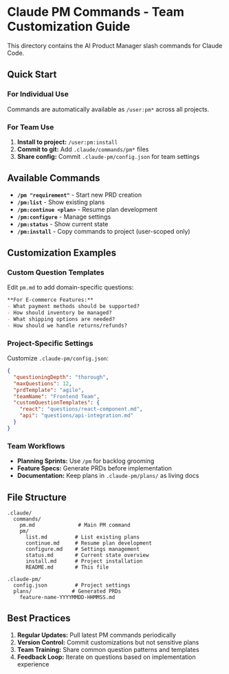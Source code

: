 # Claude PM Commands - Team Customization Guide

This directory contains the AI Product Manager slash commands for Claude Code.

## Quick Start

### For Individual Use
Commands are automatically available as `/user:pm*` across all projects.

### For Team Use
1. **Install to project:** `/user:pm:install`
2. **Commit to git:** Add `.claude/commands/pm*` files
3. **Share config:** Commit `.claude-pm/config.json` for team settings

## Available Commands

- **`/pm "requirement"`** - Start new PRD creation
- **`/pm:list`** - Show existing plans  
- **`/pm:continue <plan>`** - Resume plan development
- **`/pm:configure`** - Manage settings
- **`/pm:status`** - Show current state
- **`/pm:install`** - Copy commands to project (user-scoped only)

## Customization Examples

### Custom Question Templates
Edit `pm.md` to add domain-specific questions:

```markdown
**For E-commerce Features:**
- What payment methods should be supported?
- How should inventory be managed?
- What shipping options are needed?
- How should we handle returns/refunds?
```

### Project-Specific Settings
Customize `.claude-pm/config.json`:

```json
{
  "questioningDepth": "thorough",
  "maxQuestions": 12,
  "prdTemplate": "agile",
  "teamName": "Frontend Team",
  "customQuestionTemplates": {
    "react": "questions/react-component.md",
    "api": "questions/api-integration.md"
  }
}
```

### Team Workflows
- **Planning Sprints:** Use `/pm` for backlog grooming
- **Feature Specs:** Generate PRDs before implementation
- **Documentation:** Keep plans in `.claude-pm/plans/` as living docs

## File Structure

```
.claude/
  commands/
    pm.md              # Main PM command
    pm/
      list.md         # List existing plans
      continue.md     # Resume plan development  
      configure.md    # Settings management
      status.md       # Current state overview
      install.md      # Project installation
      README.md       # This file

.claude-pm/
  config.json         # Project settings
  plans/             # Generated PRDs
    feature-name-YYYYMMDD-HHMMSS.md
```

## Best Practices

1. **Regular Updates:** Pull latest PM commands periodically
2. **Version Control:** Commit customizations but not sensitive plans
3. **Team Training:** Share common question patterns and templates
4. **Feedback Loop:** Iterate on questions based on implementation experience